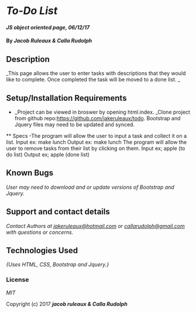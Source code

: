 # _To-Do List_

#### _JS object oriented page, 06/12/17_

#### By _**Jacob Ruleaux & Calla Rudolph**_

## Description

_This page allows the user to enter tasks with descriptions that they would like to complete. Once completed the task will be moved to a done list. _

## Setup/Installation Requirements

* _Project can be viewed in broswer by opening html.index.
_Clone project from github repo:https://github.com/jakeruleaux/todo.
Bootstrap and Jquery files may need to be updated and synced.


** Specs
-The program will allow the user to input a task and collect it on a list.
Input ex: make lunch
Output ex: make lunch
The program will allow the user to remove tasks from their list by clicking on them.
Input ex; apple (to do list)
Output ex;  apple (done list)

## Known Bugs

_User may need to download and or update versions of Bootstrap and Jquery._

## Support and contact details

_Contact Authors at jakeruleaux@hotmail.com or callarudolph@gmail.com with questions or concerns._

## Technologies Used

_{Uses HTML, CSS, Bootstrap and Jquery.}_

### License

*MIT*

Copyright (c) 2017 **_jacob ruleaux & Calla Rudolph_**
